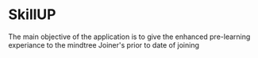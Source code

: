 # SkillUP

The main objective of the application is to give the enhanced pre-learning experiance to the mindtree Joiner's prior to date of joining
      
